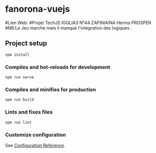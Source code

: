 # fanorona-vuejs
#Lien Web: 
#Projet TechJS IGGLIA3 N°44 ZAFINIAINA Herma PROSPER
#NB:Le Jeu marche mais il manque l'integration des logiques .

## Project setup
```
npm install
```

### Compiles and hot-reloads for development
```
npm run serve
```

### Compiles and minifies for production
```
npm run build
```

### Lints and fixes files
```
npm run lint
```

### Customize configuration
See [Configuration Reference](https://cli.vuejs.org/config/).
